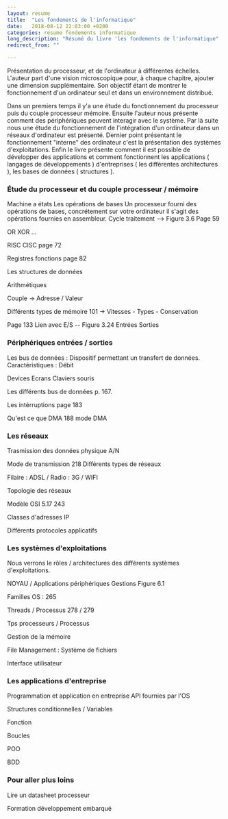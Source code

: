 ```yaml
---
layout: resume
title:  "Les fondements de l'informatique"
date:   2018-08-12 22:03:00 +0200
categories: resume fondements informatique
long_description: "Résumé du livre 'les fondements de l'informatique"
redirect_from: ""

---
```


Présentation du processeur, et de l'ordinateur à différentes échelles. L'auteur part d'une vision microscopique pour, à chaque chapitre, ajouter une dimension supplémentaire. Son objectif étant de montrer le fonctionnement d'un ordinateur seul et dans un environnement distribué.

Dans un premiers temps il y'a une étude du fonctionnement du processeur puis du couple processeur mémoire. Ensuite l'auteur nous présente comment des périphériques peuvent interagir avec le système. Par là suite nous une étude du fonctionnement de l'intégration d'un ordinateur dans un réseaux d'ordinateur est présenté. Dernier point présentant le fonctionnement "interne" des ordinateur c'est la présentation des systèmes d'exploitations. Enfin le livre présente comment il est possible de développer des applications et comment fonctionnent les applications ( langages de développements ) d'entreprises ( les différentes architectures ), les bases de données ( structures ).

### Étude du processeur et du couple processeur / mémoire

Machine a états
Les opérations de bases
Un processeur fourni des opérations de bases, concrétement sur votre ordinateur il s'agit des opérations fournies en assembleur.
Cycle traitement --> Figure 3.6 Page 59

OR XOR ...


RISC CISC page 72

Registres fonctions page 82


Les structures de données

Arithmétiques

Couple -> Adresse / Valeur


Différents types de mémoire 101 -> Vitesses - Types - Conservation

Page 133 Lien avec E/S -- Figure 3.24 Entrées Sorties

### Périphériques entrées / sorties


Les bus de données : Dispositif permettant un transfert de données.
Caractéristiques : Débit

Devices
Ecrans
Claviers
souris

Les différents bus de données p. 167.

Les intérruptions page 183

Qu'est ce que DMA 188 mode DMA

### Les réseaux

Trasmission des données physique A/N

Mode de transmission 218
Différents types de réseaux

Filaire : ADSL /
Radio   :  3G / WIFI

Topologie des réseaux

Modèle OSI 5.17 243

Classes d'adresses IP

Différents protocoles applicatifs

### Les systèmes d'exploitations

Nous verrons le rôles / architectures des différents systèmes d'exploitations.

NOYAU / Applications périphériques
Gestions
Figure 6.1

Familles OS : 265

Threads / Processus
278 / 279

Tps processeurs / Processus

Gestion de la mémoire

File Management : Système de fichiers

Interface utilisateur

### Les applications d'entreprise

Programmation et application en entreprise
API fournies par l'OS

Structures conditionnelles / Variables

Fonction

Boucles

POO

BDD

### Pour aller plus loins
Lire un datasheet processeur

Formation développement embarqué
